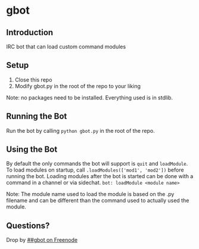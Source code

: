 gbot
====

Introduction
------------

IRC bot that can load custom command modules

Setup
-----

1. Close this repo
2. Modify gbot.py in the root of the repo to your liking

Note: no packages need to be installed.  Everything used is in stdlib.

Running the Bot
---------------

Run the bot by calling `python gbot.py` in the root of the repo.

Using the Bot
-------------

By default the only commands the bot will support is `quit` and `loadModule`.  
To load modules on startup, call `.loadModules(['mod1', 'mod2'])` before running the bot.
Loading modules after the bot is started can be done with a command in a channel or via sidechat. `bot: loadModule <module name>`

Note: The module name used to load the module is based on the .py filename and can be different than the command used to actually used the module.

Questions?
----------

Drop by [##gbot on Freenode](http://webchat.freenode.net/?channels=##gbot)